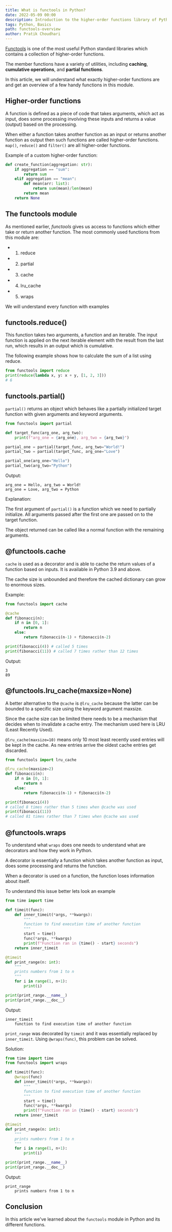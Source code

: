 ```yaml
---
title: What is functools in Python?
date: 2022-05-09 00:00
description: Introduction to the higher-order functions library of Python
tags: Python, Basics
path: functools-overview
author: Pratik Choudhari
---
```


[Functools](https://docs.python.org/3/library/functools.html) is one of the most useful Python standard libraries which contains a collection of higher-order functions.

The member functions have a variety of utilities, including **caching**, **cumulative operations**, and **partial functions**. 

In this article, we will understand what exactly higher-order functions are and get an overview of a few handy functions in this module.

## Higher-order functions

A function is defined as a piece of code that takes arguments, which act as input, does some processing involving these inputs and returns a value (output) based on the processing.

When either a function takes another function as an input or returns another function as output then such functions are called higher-order functions. `map()`, `reduce()` and `filter()` are all higher-order functions.

Example of a custom higher-order function:

```python
def create_function(aggregation: str):
    if aggregation == "sum":
        return sum
    elif aggregation == "mean":
        def mean(arr: list):
            return sum(mean)/len(mean)
        return mean
    return None
```

## The functools module

As mentioned earlier, *functools* gives us access to functions which either take or return another function. The most commonly used functions from this module are:

- 1. reduce
- 2. partial
- 3. cache
- 4. lru_cache
- 5. wraps

We will understand every function with examples

## functools.reduce()

This function takes two arguments, a function and an iterable. The input function is applied on the next iterable element with the result from the last run, which results in an output which is cumulative.

The following example shows how to calculate the sum of a list using reduce.

```python
from functools import reduce
print(reduce(lambda x, y: x + y, [1, 2, 3]))
# 6
```

## functools.partial()

`partial()` returns an object which behaves like a partially initialized target function with given arguments and keyword arguments.

```python
from functools import partial

def target_func(arg_one, arg_two):
    print(f"arg_one = {arg_one}, arg_two = {arg_two}")

partial_one = partial(target_func, arg_two="World!")
partial_two = partial(target_func, arg_one="Love")

partial_one(arg_one="Hello")
partial_two(arg_two="Python")
```

Output:
```console
arg_one = Hello, arg_two = World!
arg_one = Love, arg_two = Python
```

Explanation:

The first argument of `partial()` is a function which we need to partially initialize. All arguments passed after the first one are passed on to the target function.

The object returned can be called like a normal function with the remaining arguments. 

## @functools.cache

`cache` is used as a decorator and is able to cache the return values of a function based on inputs. It is available in Python 3.9 and above. 

The cache size is unbounded and therefore the cached dictionary can grow to enormous sizes. 

Example:

```python
from functools import cache

@cache
def fibonacci(n):
    if n in [0, 1]:
        return n
    else:
        return fibonacci(n-1) + fibonacci(n-2)

print(fibonacci(4)) # called 5 times
print(fibonacci(11)) # called 7 times rather than 12 times
```

Output:
```console
3
89
```

## @functools.lru\_cache(maxsize=None)

A better alternative to the `@cache` is `@lru_cache` because the latter can be bounded to a specific size using the keyword argument maxsize.

Since the cache size can be limited there needs to be a mechanism that decides when to invalidate a cache entry. The mechanism used here is LRU (Least Recently Used). 

`@lru_cache(maxsize=10)` means only 10 most least recently used entries will be kept in the cache. As new entries arrive the oldest cache entries get discarded.

```python
from functools import lru_cache

@lru_cache(maxsize=2)
def fibonacci(n):
    if n in [0, 1]:
        return n
    else:
        return fibonacci(n-1) + fibonacci(n-2)

print(fibonacci(4))
# called 8 times rather than 5 times when @cache was used
print(fibonacci(11))
# called 81 times rather than 7 times when @cache was used
```

## @functools.wraps

To understand what `wraps` does one needs to understand what are decorators and how they work in Python. 

A decorator is essentially a function which takes another function as input, does some processing and returns the function.

When a decorator is used on a function, the function loses information about itself.

To understand this issue better lets look an example

```python
from time import time

def timeit(func):
    def inner_timeit(*args, **kwargs):
        """
        function to find execution time of another function
        """
        start = time()
        func(*args, **kwargs)
        print(f"Function ran in {time() - start} seconds")
    return inner_timeit

@timeit
def print_range(n: int):
    """
    prints numbers from 1 to n
    """
    for i in range(1, n+1):
        print(i)

print(print_range.__name__)
print(print_range.__doc__)
```

Output:

```console
inner_timeit
    function to find execution time of another function
```

`print_range` was decorated by `timeit` and it was essentially replaced by `inner_timeit`. Using `@wraps(func)`, this problem can be solved.

Solution:

```python 
from time import time
from functools import wraps

def timeit(func):
    @wraps(func)
    def inner_timeit(*args, **kwargs):
        """
        function to find execution time of another function
        """
        start = time()
        func(*args, **kwargs)
        print(f"Function ran in {time() - start} seconds")
    return inner_timeit

@timeit
def print_range(n: int):
    """
    prints numbers from 1 to n
    """
    for i in range(1, n+1):
        print(i)

print(print_range.__name__)
print(print_range.__doc__)
```

Output:

```console
print_range
    prints numbers from 1 to n
```

## Conclusion

In this article we've learned about the `functools` module in Python and its different functions.
